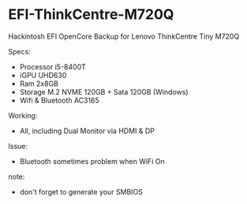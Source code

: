 # EFI-ThinkCentre-M720Q
Hackintosh EFI OpenCore Backup for Lenovo ThinkCentre Tiny M720Q

Specs:
- Processor i5-8400T
- iGPU UHD630
- Ram 2x8GB
- Storage M.2 NVME 120GB + Sata 120GB (Windows)
- Wifi & Bluetooth AC3165

Working:
- All, including Dual Monitor via HDMI & DP

Issue:
- Bluetooth sometimes problem when WiFi On

note:
- don't forget to generate your SMBIOS

